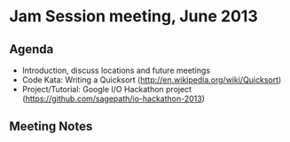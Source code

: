 Jam Session meeting, June 2013
==========================================

Agenda
------
- Introduction, discuss locations and future meetings
- Code Kata: Writing a Quicksort (http://en.wikipedia.org/wiki/Quicksort)
- Project/Tutorial: Google I/O Hackathon project (https://github.com/sagepath/io-hackathon-2013)

Meeting Notes
-------------

